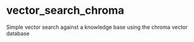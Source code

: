 # vector_search_chroma
Simple vector search against a knowledge base using the chroma vector database
